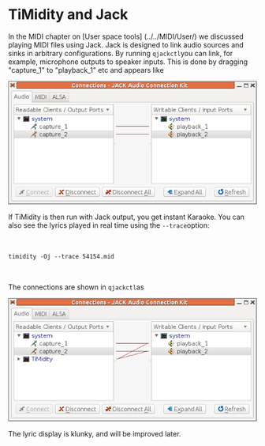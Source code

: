 #  TiMidity and Jack 

In the MIDI chapter on
 [User space tools] (../../MIDI/User/)
we discussed playing MIDI files using Jack.
      Jack is designed to link audio sources and sinks in
      arbitrary configurations. By running
 `qjackctl`you can link, for example, microphone outputs to
      speaker inputs.
      This is done by dragging "capture_1" to "playback_1" etc
      and appears like

![alt text](in_2_out.png)

If TiMidity is then run with Jack output, you get instant
      Karaoke. You can also see the lyrics played in real time
      using the
 `--trace`option:
```

	
timidity -Oj --trace 54154.mid
	
      
```
The connections are shown in
 `qjackctl`as

![alt text](timidity_jack.png)

The lyric display is klunky, and will be improved later.

